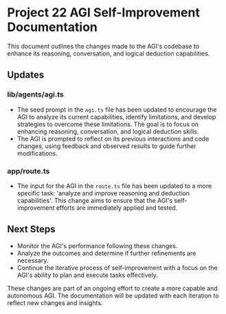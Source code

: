 # Project 22 AGI Self-Improvement Documentation

This document outlines the changes made to the AGI's codebase to enhance its reasoning, conversation, and logical deduction capabilities.

## Updates

### lib/agents/agi.ts
- The seed prompt in the `agi.ts` file has been updated to encourage the AGI to analyze its current capabilities, identify limitations, and develop strategies to overcome these limitations. The goal is to focus on enhancing reasoning, conversation, and logical deduction skills.
- The AGI is prompted to reflect on its previous interactions and code changes, using feedback and observed results to guide further modifications.

### app/route.ts
- The input for the AGI in the `route.ts` file has been updated to a more specific task: 'analyze and improve reasoning and deduction capabilities'. This change aims to ensure that the AGI's self-improvement efforts are immediately applied and tested.

## Next Steps
- Monitor the AGI's performance following these changes.
- Analyze the outcomes and determine if further refinements are necessary.
- Continue the iterative process of self-improvement with a focus on the AGI's ability to plan and execute tasks effectively.

These changes are part of an ongoing effort to create a more capable and autonomous AGI. The documentation will be updated with each iteration to reflect new changes and insights.